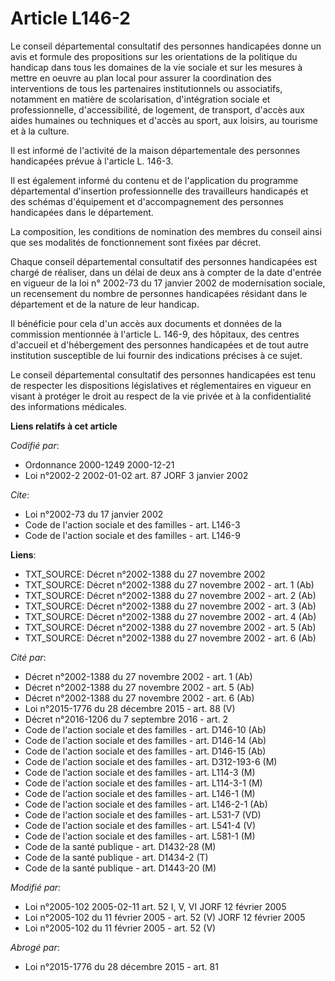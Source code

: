 # Article L146-2

Le conseil départemental consultatif des personnes handicapées donne un avis et formule des propositions sur les orientations
de la politique du handicap dans tous les domaines de la vie sociale et sur les mesures à mettre en oeuvre au plan local pour
assurer la coordination des interventions de tous les partenaires institutionnels ou associatifs, notamment en matière de
scolarisation, d'intégration sociale et professionnelle, d'accessibilité, de logement, de transport, d'accès aux aides
humaines ou techniques et d'accès au sport, aux loisirs, au tourisme et à la culture. 

Il est informé de l'activité de la maison départementale des personnes handicapées prévue à l'article L. 146-3. 

Il est également informé du contenu et de l'application du programme départemental d'insertion professionnelle des
travailleurs handicapés et des schémas d'équipement et d'accompagnement des personnes handicapées dans le département. 

La composition, les conditions de nomination des membres du conseil ainsi que ses modalités de fonctionnement sont fixées par
décret. 

Chaque conseil départemental consultatif des personnes handicapées est chargé de réaliser, dans un délai de deux ans à
compter de la date d'entrée en vigueur de la loi n° 2002-73 du 17 janvier 2002 de modernisation sociale, un recensement du
nombre de personnes handicapées résidant dans le département et de la nature de leur handicap. 

Il bénéficie pour cela d'un accès aux documents et données de la commission mentionnée à l'article L. 146-9, des hôpitaux,
des centres d'accueil et d'hébergement des personnes handicapées et de tout autre institution susceptible de lui fournir des
indications précises à ce sujet. 

Le conseil départemental consultatif des personnes handicapées est tenu de respecter les dispositions législatives et
réglementaires en vigueur en visant à protéger le droit au respect de la vie privée et à la confidentialité des informations
médicales.

**Liens relatifs à cet article**

_Codifié par_:

  - Ordonnance 2000-1249 2000-12-21
  - Loi n°2002-2 2002-01-02 art. 87 JORF 3 janvier 2002

_Cite_:

  - Loi n°2002-73 du 17 janvier 2002
  - Code de l'action sociale et des familles - art. L146-3
  - Code de l'action sociale et des familles - art. L146-9

**Liens**:

  - TXT_SOURCE: Décret n°2002-1388 du 27 novembre 2002
  - TXT_SOURCE: Décret n°2002-1388 du 27 novembre 2002 - art. 1 (Ab)
  - TXT_SOURCE: Décret n°2002-1388 du 27 novembre 2002 - art. 2 (Ab)
  - TXT_SOURCE: Décret n°2002-1388 du 27 novembre 2002 - art. 3 (Ab)
  - TXT_SOURCE: Décret n°2002-1388 du 27 novembre 2002 - art. 4 (Ab)
  - TXT_SOURCE: Décret n°2002-1388 du 27 novembre 2002 - art. 5 (Ab)
  - TXT_SOURCE: Décret n°2002-1388 du 27 novembre 2002 - art. 6 (Ab)

_Cité par_:

  - Décret n°2002-1388 du 27 novembre 2002 - art. 1 (Ab)
  - Décret n°2002-1388 du 27 novembre 2002 - art. 5 (Ab)
  - Décret n°2002-1388 du 27 novembre 2002 - art. 6 (Ab)
  - Loi n°2015-1776 du 28 décembre 2015 - art. 88 (V)
  - Décret n°2016-1206 du 7 septembre 2016 - art. 2
  - Code de l'action sociale et des familles - art. D146-10 (Ab)
  - Code de l'action sociale et des familles - art. D146-14 (Ab)
  - Code de l'action sociale et des familles - art. D146-15 (Ab)
  - Code de l'action sociale et des familles - art. D312-193-6 (M)
  - Code de l'action sociale et des familles - art. L114-3 (M)
  - Code de l'action sociale et des familles - art. L114-3-1 (M)
  - Code de l'action sociale et des familles - art. L146-1 (M)
  - Code de l'action sociale et des familles - art. L146-2-1 (Ab)
  - Code de l'action sociale et des familles - art. L531-7 (VD)
  - Code de l'action sociale et des familles - art. L541-4 (V)
  - Code de l'action sociale et des familles - art. L581-1 (M)
  - Code de la santé publique - art. D1432-28 (M)
  - Code de la santé publique - art. D1434-2 (T)
  - Code de la santé publique - art. D1443-20 (M)

_Modifié par_:

  - Loi n°2005-102 2005-02-11 art. 52 I, V, VI JORF 12 février 2005
  - Loi n°2005-102 du 11 février 2005 - art. 52 (V) JORF 12 février 2005
  - Loi n°2005-102 du 11 février 2005 - art. 52 (V)

_Abrogé par_:

  - Loi n°2015-1776 du 28 décembre 2015 - art. 81
